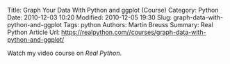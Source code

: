Title: Graph Your Data With Python and ggplot (Course)
Category: Python
Date: 2010-12-03 10:20
Modified: 2010-12-05 19:30
Slug: graph-data-with-python-and-ggplot
Tags: python
Authors: Martin Breuss
Summary: Real Python Article
Url: https://realpython.com//courses/graph-data-with-python-and-ggplot/

Watch my video course on _Real Python_.